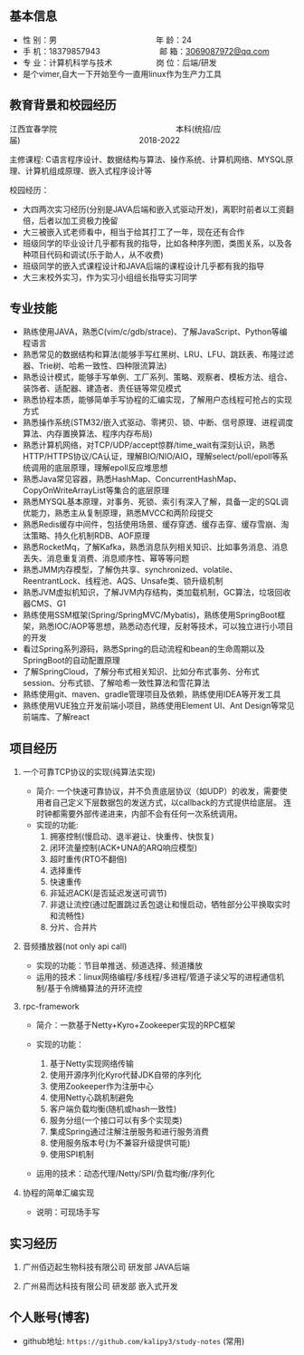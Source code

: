 ## 基本信息 

* 性 别：男&emsp;&emsp;&emsp;&emsp;&emsp;&emsp;&emsp;&emsp;&emsp;&emsp;&emsp;&emsp;&ensp;年 龄：24  
* 手 机：18379857943&emsp;&emsp;&emsp;&emsp;&emsp;&emsp;&ensp;&emsp;邮 箱：3069087972@qq.com    
* 专 业：计算机科学与技术 &emsp;&emsp;&emsp;&emsp;&emsp; 岗 位：后端/研发
* 是个vimer,自大一下开始至今一直用linux作为生产力工具

## 教育背景和校园经历

江西宜春学院&emsp;&emsp;&emsp;&emsp;&emsp;&emsp;&ensp;&emsp;&emsp;&emsp;&emsp;&emsp;&emsp;&emsp;&ensp;&emsp;本科(统招/应届)&emsp;&emsp;&emsp;&emsp;&emsp;&emsp;&ensp;&emsp;&emsp;&emsp;&emsp;&emsp;&emsp;&emsp;&ensp;&emsp;2018-2022

主修课程: C语言程序设计、数据结构与算法、操作系统、计算机网络、MYSQL原理、计算机组成原理、嵌入式程序设计等

校园经历：

* 大四两次实习经历(分别是JAVA后端和嵌入式驱动开发)，离职时前者以工资翻倍，后者以加工资极力挽留
* 大三被嵌入式老师看中，相当于给其打工了一年，现在还有合作
* 班级同学的毕业设计几乎都有我的指导，比如各种序列图，类图关系，以及各种项目代码和调试(乐于助人，从不收费)
* 班级同学的嵌入式课程设计和JAVA后端的课程设计几乎都有我的指导
* 大三末校外实习，作为实习小组组长指导实习同学

## 专业技能

* 熟练使用JAVA，熟悉C(vim/c/gdb/strace)、了解JavaScript、Python等编程语言
* 熟悉常见的数据结构和算法(能够手写红黑树、LRU、LFU、跳跃表、布隆过滤器、Trie树、哈希一致性、四种限流算法)
* 熟悉设计模式，能够手写单例、工厂系列、策略、观察者、模板方法、组合、装饰者、适配器、建造者、责任链等常见模式
* 熟悉协程本质，能够简单手写协程的汇编实现，了解用户态线程可抢占的实现方式
* 熟悉操作系统(STM32/嵌入式驱动、零拷贝、锁、中断、信号原理、进程调度算法、内存置换算法、程序内存布局)
* 熟悉计算机网络，对TCP/UDP/accept惊群/time_wait有深刻认识，熟悉HTTP/HTTPS协议/CA认证，理解BIO/NIO/AIO，理解select/poll/epoll等系统调用的底层原理，理解epoll反应堆思想
* 熟悉Java常见容器，熟悉HashMap、ConcurrentHashMap、CopyOnWriteArrayList等集合的底层原理
* 熟悉MYSQL基本原理，对事务、死锁、索引有深入了解，具备一定的SQL调优能力，熟悉主从复制原理，熟悉MVCC和两阶段提交
* 熟悉Redis缓存中间件，包括使用场景、缓存穿透、缓存击穿、缓存雪崩、淘汰策略、持久化机制RDB、AOF原理
* 熟悉RocketMq，了解Kafka，熟悉消息队列相关知识、比如事务消息、消息丢失、消息重复消费、消息顺序性、幂等等问题
* 熟悉JMM内存模型，了解伪共享、synchronized、volatile、ReentrantLock、线程池、AQS、Unsafe类、锁升级机制
* 熟悉JVM虚拟机知识，了解JVM内存结构，类加载机制，GC算法，垃圾回收器CMS、G1
* 熟练使用SSM框架(Spring/SpringMVC/Mybatis)，熟练使用SpringBoot框架，熟悉IOC/AOP等思想，熟悉动态代理，反射等技术，可以独立进行小项目的开发
* 看过Spring系列源码，熟悉Spring的启动流程和bean的生命周期以及SpringBoot的自动配置原理
* 了解SpringCloud，了解分布式相关知识、比如分布式事务、分布式session、分布式锁、了解哈希一致性算法和雪花算法
* 熟练使用git、maven、gradle管理项目及依赖，熟练使用IDEA等开发工具
* 熟练使用VUE独立开发前端小项目，熟练使用Element UI、Ant Design等常见前端库、了解react

## 项目经历

1. 一个可靠TCP协议的实现(纯算法实现)
    * 简介: 一个快速可靠协议，并不负责底层协议（如UDP）的收发，需要使用者自己定义下层数据包的发送方式，以callback的方式提供给底层。 连时钟都需要外部传递进来，内部不会有任何一次系统调用。
    * 实现的功能:
        1. 拥塞控制(慢启动、退半避让、快重传、快恢复)
        2. 闭环流量控制(ACK+UNA的ARQ响应模型)
        3. 超时重传(RTO不翻倍)
        3. 选择重传
        4. 快速重传
        5. 非延迟ACK(是否延迟发送可调节)
        7. 非退让流控(通过配置跳过丢包退让和慢启动，牺牲部分公平换取实时和流畅性)
        8. 分片、合并片

2. 音频播放器(not only api call)

    * 实现的功能：节目单推送、频道选择、频道播放
    * 运用的技术：linux网络编程/多线程/多进程/管道子读父写的进程通信机制/基于令牌桶算法的开环流控

3. rpc-framework
    * 简介：一款基于Netty+Kyro+Zookeeper实现的RPC框架

    * 实现的功能：
        1. 基于Netty实现网络传输
        2. 使用开源序列化Kyro代替JDK自带的序列化
        3. 使用Zookeeper作为注册中心
        4. 使用Netty心跳机制避免
        5. 客户端负载均衡(随机或hash一致性)
        6. 服务分组(一个接口可以有多个实现类)
        7. 集成Spring通过注解注册服务和进行服务消费
        8. 使用服务版本号(为不兼容升级提供可能)
        9. 使用SPI机制

    * 运用的技术：动态代理/Netty/SPI/负载均衡/序列化

4. 协程的简单汇编实现

    * 说明：可现场手写

## 实习经历

1. 广州佰迈起生物科技有限公司 研发部 JAVA后端

2. 广州易而达科技有限公司 研发部 嵌入式开发

## 个人账号(博客)

* github地址: `https://github.com/kalipy3/study-notes` (常用)

